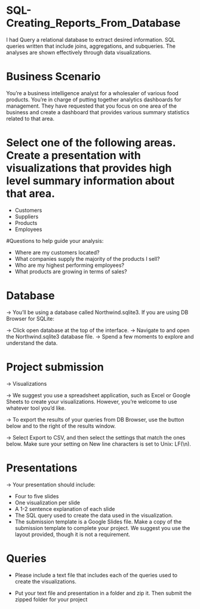 # SQL-Creating_Reports_From_Database
I had Query a relational database to extract desired information. SQL queries written that include joins, aggregations, and subqueries. The analyses are shown effectively through data visualizations.

# Business Scenario

You’re a business intelligence analyst for a wholesaler of various food products. You’re in charge of putting together analytics dashboards for management. They have requested that you focus on one area of the business and create a dashboard that provides various summary statistics related to that area.

# Select one of the following areas. Create a presentation with visualizations that provides high level summary information about that area.

* Customers
* Suppliers
* Products
* Employees

#Questions to help guide your analysis:

* Where are my customers located?
* What companies supply the majority of the products I sell?
* Who are my highest performing employees?
* What products are growing in terms of sales?

# Database

-> You’ll be using a database called Northwind.sqlite3. If you are using DB Browser for SQLite:

-> Click open database at the top of the interface.
-> Navigate to and open the Northwind.sqlite3 database file.
-> Spend a few moments to explore and understand the data.

# Project submission

-> Visualizations

-> We suggest you use a spreadsheet application, such as Excel or Google Sheets to create your visualizations. However, you’re welcome to use whatever tool you’d like.

-> To export the results of your queries from DB Browser, use the button below and to the right of the results window.


-> Select Export to CSV, and then select the settings that match the ones below. Make sure your setting on New line characters is set to Unix: LF(\n).


# Presentations

-> Your presentation should include:

* Four to five slides
* One visualization per slide
* A 1-2 sentence explanation of each slide
* The SQL query used to create the data used in the visualization.
* The submission template is a Google Slides file. Make a copy of the submission template to complete your project. We suggest you use the layout provided, though it is not a requirement.

# Queries

* Please include a text file that includes each of the queries used to create the visualizations.

* Put your text file and presentation in a folder and zip it. Then submit the zipped folder for your project
